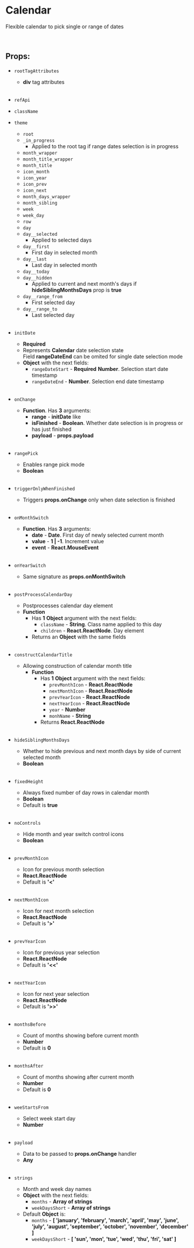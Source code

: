 # Calendar

Flexible calendar to pick single or range of dates<br />

<br />

## Props:

- `rootTagAttributes`
    - **div** tag attributes<br /><br />

- `refApi`

- `className`

- `theme`
    - `root`
    - `_in_progress`
        - Applied to the root tag if range dates selection is in progress
    - `month_wrapper`
    - `month_title_wrapper`
    - `month_title`
    - `icon_month`
    - `icon_year`
    - `icon_prev`
    - `icon_next`
    - `month_days_wrapper`
    - `month_sibling`
    - `week`
    - `week_day`
    - `row`
    - `day`
    - `day__selected`
        - Applied to selected days
    - `day__first`
        - First day in selected month
    - `day__last`
        - Last day in selected month
    - `day__today`
    - `day__hidden`
        - Applied to current and next month's days if **hideSiblingMonthsDays** prop is **true**
    - `day__range_from`
        - First selected day
    - `day__range_to`
        - Last selected day<br /><br />

- `initDate`
    - **Required**
    - Represents **Calendar** date selection state<br />
        Field **rangeDateEnd** can be omited for single date selection mode
    - **Object** with the next fields:
        - `rangeDateStart` - **Required** **Number**. Selection start date timestamp
        - `rangeDateEnd` - **Number**. Selection end date timestamp<br /><br />

- `onChange`
    - **Function**. Has **3** arguments:
        - **range** - **initDate** like
        - **isFinished** - **Boolean**. Whether date selection is in progress or has just finished
        - **payload** - **props.payload**<br /><br />

- `rangePick`
    - Enables range pick mode
    - **Boolean**<br /><br />

- `triggerOnlyWhenFinished`
    - Triggers **props.onChange** only when date selection is finished<br /><br />

- `onMonthSwitch`
    - **Function**. Has **3** arguments:
        - **date** - **Date**. First day of newly selected current month
        - **value** - **1 | -1**. Increment value
        - **event** - **React.MouseEvent**<br /><br />

- `onYearSwitch`
    - Same signature as **props.onMonthSwitch**<br /><br />

- `postProcessCalendarDay`
    - Postprocesses calendar day element
    - **Function**
        - Has **1** **Object** argument with the next fields:
            - `className` - **String**. Class name applied to this day
            - `children` - **React.ReactNode**. Day element
        - Returns an **Object** with the same fields<br /><br />

- `constructCalendarTitle`
    - Allowing construction of calendar month title
        - **Function**
            - Has **1** **Object** argument with the next fields:
                - `prevMonthIcon` - **React.ReactNode**
                - `nextMonthIcon` - **React.ReactNode**
                - `prevYearIcon` - **React.ReactNode**
                - `nextYearIcon` - **React.ReactNode**
                - `year` - **Number**
                - `monhName` - **String**
            - Returns **React.ReactNode**<br /><br />

- `hideSiblingMonthsDays`
    - Whether to hide previous and next month days by side of current selected month
    - **Boolean**<br /><br />

- `fixedHeight`
    - Always fixed number of day rows in calendar month
    - **Boolean**
    - Default is **true**<br /><br />

- `noControls`
    - Hide month and year switch control icons
    - **Boolean**<br /><br />

- `prevMonthIcon`
    - Icon for previous month selection
    - **React.ReactNode**
    - Default is **'<'**<br /><br />

- `nextMonthIcon`
    - Icon for next month selection
    - **React.ReactNode**
    - Default is **'>'**<br /><br />

- `prevYearIcon`
    - Icon for previous year selection
    - **React.ReactNode**
    - Default is **'<<'**<br /><br />

- `nextYearIcon`
    - Icon for next year selection
    - **React.ReactNode**
    - Default is **'>>'**<br /><br />

- `monthsBefore`
    - Count of months showing before current month
    - **Number**
    - Default is **0**<br /><br />

- `monthsAfter`
    - Count of months showing after current month
    - **Number**
    - Default is **0**<br /><br />

- `weeStartsFrom`
    - Select week start day
    - **Number**<br /><br />

- `payload`
    - Data to be passed to **props.onChange** handler
    - **Any**<br /><br />

- `strings`
    - Month and week day names
    - **Object** with the next fields:
        - `months` - **Array of strings**
        - `weekDaysShort` - **Array of strings**
    - Default **Object** is:
        - `months` - **[ 'january', 'february', 'march', 'april', 'may', 'june', 'july', 'august', 'september', 'october', 'november', 'december' ]**
        - `weekDaysShort` - **[ 'sun', 'mon', 'tue', 'wed', 'thu', 'fri', 'sat' ]**